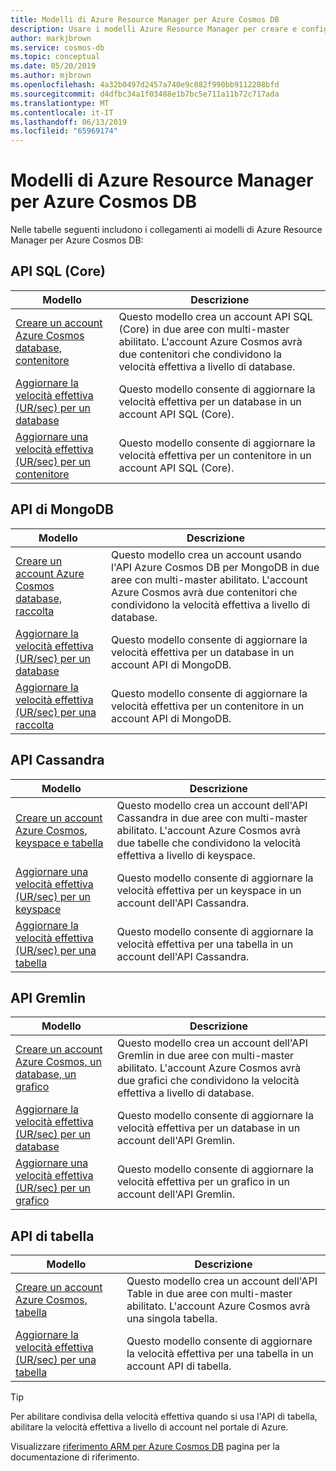 ```yaml
---
title: Modelli di Azure Resource Manager per Azure Cosmos DB
description: Usare i modelli Azure Resource Manager per creare e configurare Azure Cosmos DB.
author: markjbrown
ms.service: cosmos-db
ms.topic: conceptual
ms.date: 05/20/2019
ms.author: mjbrown
ms.openlocfilehash: 4a32b0497d2457a740e9c082f990bb9112208bfd
ms.sourcegitcommit: d4dfbc34a1f03488e1b7bc5e711a11b72c717ada
ms.translationtype: MT
ms.contentlocale: it-IT
ms.lasthandoff: 06/13/2019
ms.locfileid: "65969174"
---
```

# <a name="azure-resource-manager-templates-for-azure-cosmos-db"></a>Modelli di Azure Resource Manager per Azure Cosmos DB

Nelle tabelle seguenti includono i collegamenti ai modelli di Azure Resource Manager per Azure Cosmos DB:

## <a name="sql-core-api"></a>API SQL (Core)

|**Modello**|**Descrizione**|
|---| ---|
|[Creare un account Azure Cosmos database, contenitore](manage-sql-with-resource-manager.md#create-resource) | Questo modello crea un account API SQL (Core) in due aree con multi-master abilitato. L'account Azure Cosmos avrà due contenitori che condividono la velocità effettiva a livello di database. |
|[Aggiornare la velocità effettiva (UR/sec) per un database](manage-sql-with-resource-manager.md#database-ru-update) | Questo modello consente di aggiornare la velocità effettiva per un database in un account API SQL (Core). |
|[Aggiornare una velocità effettiva (UR/sec) per un contenitore](manage-sql-with-resource-manager.md#container-ru-update) | Questo modello consente di aggiornare la velocità effettiva per un contenitore in un account API SQL (Core). |

## <a name="mongodb-api"></a>API di MongoDB

|**Modello**|**Descrizione**|
|---| ---|
|[Creare un account Azure Cosmos database, raccolta](manage-mongodb-with-resource-manager.md#create-resource) | Questo modello crea un account usando l'API Azure Cosmos DB per MongoDB in due aree con multi-master abilitato. L'account Azure Cosmos avrà due contenitori che condividono la velocità effettiva a livello di database. |
|[Aggiornare la velocità effettiva (UR/sec) per un database](manage-mongodb-with-resource-manager.md#database-ru-update) | Questo modello consente di aggiornare la velocità effettiva per un database in un account API di MongoDB. |
|[Aggiornare la velocità effettiva (UR/sec) per una raccolta](manage-mongodb-with-resource-manager.md#collection-ru-update) | Questo modello consente di aggiornare la velocità effettiva per un contenitore in un account API di MongoDB. |

## <a name="cassandra-api"></a>API Cassandra

|**Modello**|**Descrizione**|
|---| ---|
|[Creare un account Azure Cosmos, keyspace e tabella](manage-cassandra-with-resource-manager.md#create-resource) | Questo modello crea un account dell'API Cassandra in due aree con multi-master abilitato. L'account Azure Cosmos avrà due tabelle che condividono la velocità effettiva a livello di keyspace. |
|[Aggiornare una velocità effettiva (UR/sec) per un keyspace](manage-cassandra-with-resource-manager.md#keyspace-ru-update) | Questo modello consente di aggiornare la velocità effettiva per un keyspace in un account dell'API Cassandra. |
|[Aggiornare la velocità effettiva (UR/sec) per una tabella](manage-cassandra-with-resource-manager.md#table-ru-update) | Questo modello consente di aggiornare la velocità effettiva per una tabella in un account dell'API Cassandra. |

## <a name="gremlin-api"></a>API Gremlin

|**Modello**|**Descrizione**|
|---| ---|
|[Creare un account Azure Cosmos, un database, un grafico](manage-gremlin-with-resource-manager.md#create-resource) | Questo modello crea un account dell'API Gremlin in due aree con multi-master abilitato. L'account Azure Cosmos avrà due grafici che condividono la velocità effettiva a livello di database. |
|[Aggiornare la velocità effettiva (UR/sec) per un database](manage-gremlin-with-resource-manager.md#database-ru-update) | Questo modello consente di aggiornare la velocità effettiva per un database in un account dell'API Gremlin. |
|[Aggiornare una velocità effettiva (UR/sec) per un grafico](manage-gremlin-with-resource-manager.md#graph-ru-update) | Questo modello consente di aggiornare la velocità effettiva per un grafico in un account dell'API Gremlin. |

## <a name="table-api"></a>API di tabella

|**Modello**|**Descrizione**|
|---| ---|
|[Creare un account Azure Cosmos, tabella](manage-table-with-resource-manager.md#create-resource) | Questo modello crea un account dell'API Table in due aree con multi-master abilitato. L'account Azure Cosmos avrà una singola tabella. |
|[Aggiornare la velocità effettiva (UR/sec) per una tabella](manage-table-with-resource-manager.md#table-ru-update) | Questo modello consente di aggiornare la velocità effettiva per una tabella in un account API di tabella. |

> [!TIP]
> Per abilitare condivisa della velocità effettiva quando si usa l'API di tabella, abilitare la velocità effettiva a livello di account nel portale di Azure.

Visualizzare [riferimento ARM per Azure Cosmos DB](/azure/templates/microsoft.documentdb/allversions) pagina per la documentazione di riferimento.